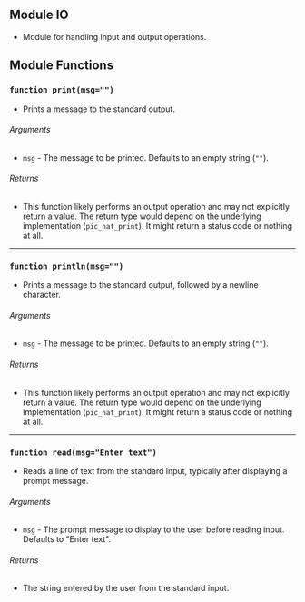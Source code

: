 ## Module IO
- Module for handling input and output operations.

## Module Functions

### `function print(msg="")`
- Prints a message to the standard output.

###### Arguments
- `msg` - The message to be printed. Defaults to an empty string (`""`).

###### Returns
- This function likely performs an output operation and may not explicitly return a value. The return type would depend on the underlying implementation (`pic_nat_print`). It might return a status code or nothing at all.

---

### `function println(msg="")`
- Prints a message to the standard output, followed by a newline character.

###### Arguments
- `msg` - The message to be printed. Defaults to an empty string (`""`).

###### Returns
- This function likely performs an output operation and may not explicitly return a value. The return type would depend on the underlying implementation (`pic_nat_print`). It might return a status code or nothing at all.

---

### `function read(msg="Enter text")`
- Reads a line of text from the standard input, typically after displaying a prompt message.

###### Arguments
- `msg` - The prompt message to display to the user before reading input. Defaults to "Enter text".

###### Returns
- The string entered by the user from the standard input.